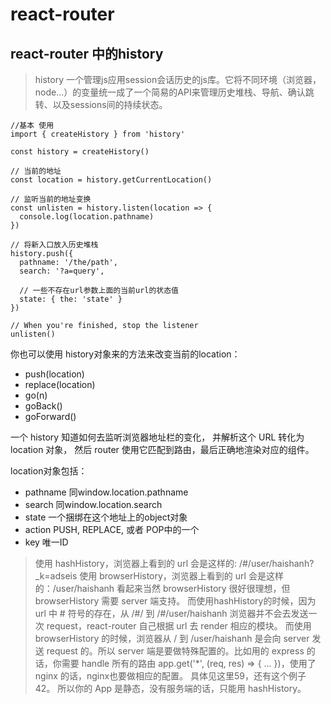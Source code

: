 # react-router

## react-router 中的history
> history 一个管理js应用session会话历史的js库。它将不同环境（浏览器，node...）的变量统一成了一个简易的API来管理历史堆栈、导航、确认跳转、以及sessions间的持续状态。

```
//基本 使用
import { createHistory } from 'history'

const history = createHistory()

// 当前的地址
const location = history.getCurrentLocation()

// 监听当前的地址变换
const unlisten = history.listen(location => {
  console.log(location.pathname)
})

// 将新入口放入历史堆栈
history.push({
  pathname: '/the/path',
  search: '?a=query',

  // 一些不存在url参数上面的当前url的状态值
  state: { the: 'state' }
})

// When you're finished, stop the listener
unlisten()
```

你也可以使用 history对象来的方法来改变当前的location：

- push(location)
- replace(location)
- go(n)
- goBack()
- goForward()

一个 history 知道如何去监听浏览器地址栏的变化， 并解析这个 URL 转化为 location 对象， 然后 router 使用它匹配到路由，最后正确地渲染对应的组件。

location对象包括：

- pathname      同window.location.pathname
- search        同window.location.search
- state         一个捆绑在这个地址上的object对象
- action        PUSH, REPLACE, 或者 POP中的一个
- key           唯一ID

> 使用 hashHistory，浏览器上看到的 url 会是这样的: /#/user/haishanh?_k=adseis
使用 browserHistory，浏览器上看到的 url 会是这样的：/user/haishanh
看起来当然 browserHistory 很好很理想，但 browserHistory 需要 server 端支持。 而使用hashHistory的时候，因为 url 中 # 符号的存在，从 /#/ 到 /#/user/haishanh 浏览器并不会去发送一次 request，react-router 自己根据 url 去 render 相应的模块。
而使用 browserHistory 的时候，浏览器从 / 到 /user/haishanh 是会向 server 发送 request 的。所以 server 端是要做特殊配置的。比如用的 express 的话，你需要 handle 所有的路由 app.get('*', (req, res) => { ... })，使用了 nginx 的话，nginx也要做相应的配置。 具体见这里59，还有这个例子42。
所以你的 App 是静态，没有服务端的话，只能用 hashHistory。
